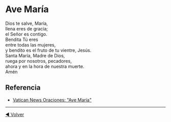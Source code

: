 # Ave María

Dios te salve, María,</br>
llena eres de gracia;</br>
el Señor es contigo.</br>
Bendita Tú eres</br>
entre todas las mujeres,</br>
y bendito es el fruto de tu vientre, Jesús.</br>
Santa María, Madre de Dios,</br>
ruega por nosotros, pecadores,</br>
ahora y en la hora de nuestra muerte.</br>
Amén

## Referencia

- [Vatican News Oraciones: "Ave María"](https://www.vaticannews.va/es/oraciones/ave-maria.html)

---

[:arrow_backward: Volver](../README.md)
